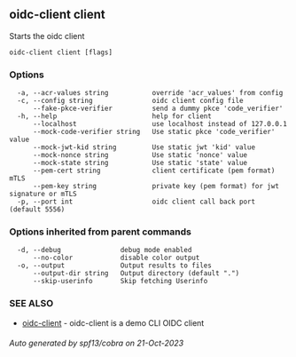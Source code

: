 ## oidc-client client

Starts the oidc client

```
oidc-client client [flags]
```

### Options

```
  -a, --acr-values string           override 'acr_values' from config
  -c, --config string               oidc client config file
      --fake-pkce-verifier          send a dummy pkce 'code_verifier'
  -h, --help                        help for client
      --localhost                   use localhost instead of 127.0.0.1
      --mock-code-verifier string   Use static pkce 'code_verifier' value
      --mock-jwt-kid string         Use static jwt 'kid' value
      --mock-nonce string           Use static 'nonce' value
      --mock-state string           Use static 'state' value
      --pem-cert string             client certificate (pem format) mTLS
      --pem-key string              private key (pem format) for jwt signature or mTLS
  -p, --port int                    oidc client call back port (default 5556)
```

### Options inherited from parent commands

```
  -d, --debug               debug mode enabled
      --no-color            disable color output
  -o, --output              Output results to files
      --output-dir string   Output directory (default ".")
      --skip-userinfo       Skip fetching Userinfo
```

### SEE ALSO

* [oidc-client](oidc-client.md)	 - oidc-client is a demo CLI OIDC client

###### Auto generated by spf13/cobra on 21-Oct-2023
